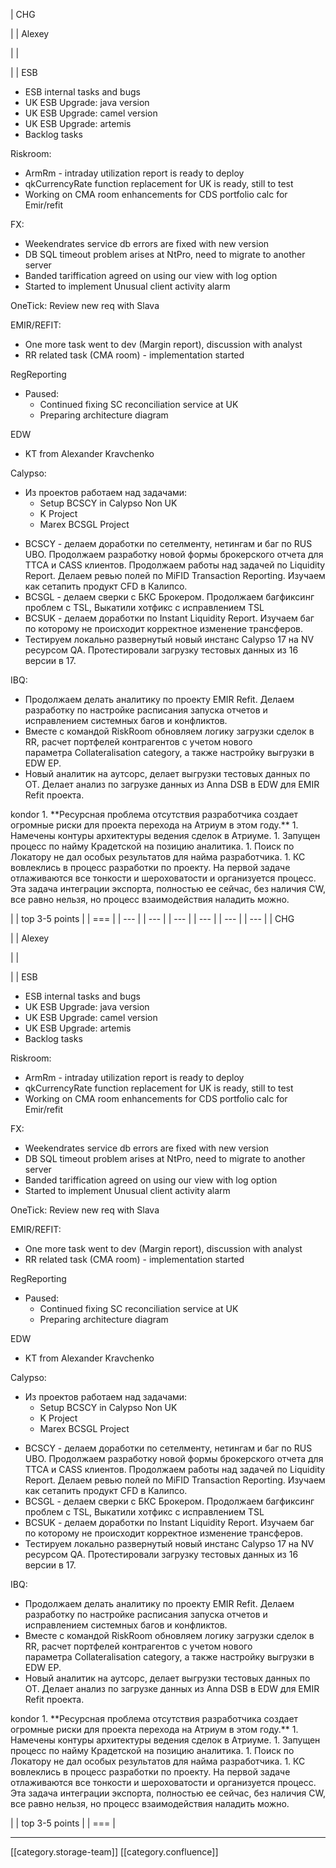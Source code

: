 





| CHG

 | 
| Alexey

 | 
| 

 | 
| ESB

<ul><li>ESB internal tasks and bugs</li><li>UK ESB Upgrade: java version</li><li>UK ESB Upgrade: camel version</li><li>UK ESB Upgrade: artemis</li><li>Backlog tasks</li></ul>

Riskroom:

<ul><li>ArmRm - intraday utilization report is ready to deploy</li><li>qkCurrencyRate function replacement for UK is ready, still to test</li><li>Working on CMA room enhancements for CDS portfolio calc for Emir/refit</li></ul>FX:

<ul><li>Weekendrates service db errors are fixed with new version</li><li>DB SQL timeout problem arises at NtPro, need to migrate to another server</li><li>Banded tariffication agreed on using our view with log option</li><li>Started to implement Unusual client activity alarm</li></ul>OneTick: Review new req with Slava

EMIR/REFIT:

<ul><li>One more task went to dev (Margin report), discussion with analyst</li><li>RR related task (CMA room) - implementation started</li></ul>RegReporting

<ul><li>Paused:<ul><li>Continued fixing SC reconciliation service at UK</li><li>Preparing architecture diagram</li></ul></li></ul>EDW

<ul><li>KT from Alexander Kravchenko</li></ul>



Calypso:

<ul><li>Из проектов работаем над задачами:<ul><li>Setup BCSCY in Calypso Non UK</li><li>K Project</li><li>Marex BCSGL Project</li></ul></li></ul><ul><li>BCSCY - делаем доработки по сетелменту, нетингам и баг по RUS UBO. Продолжаем разработку новой формы брокерского отчета для TTCA и CASS клиентов. Продолжаем работы над задачей по Liquidity Report. Делаем ревью полей по MiFID Transaction Reporting. Изучаем как сетапить продукт CFD в Калипсо.</li><li>BCSGL - делаем сверки с БКС Брокером. Продолжаем багфиксинг проблем с TSL, Выкатили хотфикс с исправлением TSL  </li><li>BCSUK - делаем доработки по Instant Liquidity Report. Изучаем баг по которому не происходит корректное изменение трансферов.  </li><li>Тестируем локально развернутый новый инстанс Calypso 17 на NV ресурсом QA. Протестировали загрузку тестовых данных из 16 версии в 17.</li></ul>IBQ:

<ul><li>Продолжаем делать аналитику по проекту EMIR Refit. Делаем разработку по настройке расписания запуска отчетов и исправлением системных багов и конфликтов.</li><li>Вместе с командой RiskRoom обновляем логику загрузки сделок в RR, расчет портфелей контрагентов с учетом нового параметра Collateralisation category, а также настройку выгрузки в EDW EP.</li><li>Новый аналитик на аутсорс, делает выгрузки тестовых данных по OT. Делает анализ по загрузке данных из Anna DSB в EDW для EMIR Refit проекта.</li></ul>kondor
1.  **Ресурсная проблема отсутствия разработчика создает огромные риски для проекта перехода на Атриум в этом году.** 
1. Намечены контуры архитектуры ведения сделок в Атриуме.
1. Запущен процесс по найму Крадетской на позицию аналитика.
1. Поиск по Локатору не дал особых результатов для найма разработчика.
1. КС вовлеклись в процесс разработки по проекту. На первой задаче отлаживаются все тонкости и шероховатости и организуется процесс. Эта задача интеграции экспорта, полностью ее сейчас, без наличия CW, все равно нельзя, но процесс взаимодействия наладить можно.

 | 
| top 3-5 points | 
| === | 
|  --- | 
|  --- | 
|  --- | 
|  --- | 
|  --- | 
|  --- | 
| CHG

 | 
| Alexey

 | 
| 

 | 
| ESB

<ul><li>ESB internal tasks and bugs</li><li>UK ESB Upgrade: java version</li><li>UK ESB Upgrade: camel version</li><li>UK ESB Upgrade: artemis</li><li>Backlog tasks</li></ul>

Riskroom:

<ul><li>ArmRm - intraday utilization report is ready to deploy</li><li>qkCurrencyRate function replacement for UK is ready, still to test</li><li>Working on CMA room enhancements for CDS portfolio calc for Emir/refit</li></ul>FX:

<ul><li>Weekendrates service db errors are fixed with new version</li><li>DB SQL timeout problem arises at NtPro, need to migrate to another server</li><li>Banded tariffication agreed on using our view with log option</li><li>Started to implement Unusual client activity alarm</li></ul>OneTick: Review new req with Slava

EMIR/REFIT:

<ul><li>One more task went to dev (Margin report), discussion with analyst</li><li>RR related task (CMA room) - implementation started</li></ul>RegReporting

<ul><li>Paused:<ul><li>Continued fixing SC reconciliation service at UK</li><li>Preparing architecture diagram</li></ul></li></ul>EDW

<ul><li>KT from Alexander Kravchenko</li></ul>



Calypso:

<ul><li>Из проектов работаем над задачами:<ul><li>Setup BCSCY in Calypso Non UK</li><li>K Project</li><li>Marex BCSGL Project</li></ul></li></ul><ul><li>BCSCY - делаем доработки по сетелменту, нетингам и баг по RUS UBO. Продолжаем разработку новой формы брокерского отчета для TTCA и CASS клиентов. Продолжаем работы над задачей по Liquidity Report. Делаем ревью полей по MiFID Transaction Reporting. Изучаем как сетапить продукт CFD в Калипсо.</li><li>BCSGL - делаем сверки с БКС Брокером. Продолжаем багфиксинг проблем с TSL, Выкатили хотфикс с исправлением TSL  </li><li>BCSUK - делаем доработки по Instant Liquidity Report. Изучаем баг по которому не происходит корректное изменение трансферов.  </li><li>Тестируем локально развернутый новый инстанс Calypso 17 на NV ресурсом QA. Протестировали загрузку тестовых данных из 16 версии в 17.</li></ul>IBQ:

<ul><li>Продолжаем делать аналитику по проекту EMIR Refit. Делаем разработку по настройке расписания запуска отчетов и исправлением системных багов и конфликтов.</li><li>Вместе с командой RiskRoom обновляем логику загрузки сделок в RR, расчет портфелей контрагентов с учетом нового параметра Collateralisation category, а также настройку выгрузки в EDW EP.</li><li>Новый аналитик на аутсорс, делает выгрузки тестовых данных по OT. Делает анализ по загрузке данных из Anna DSB в EDW для EMIR Refit проекта.</li></ul>kondor
1.  **Ресурсная проблема отсутствия разработчика создает огромные риски для проекта перехода на Атриум в этом году.** 
1. Намечены контуры архитектуры ведения сделок в Атриуме.
1. Запущен процесс по найму Крадетской на позицию аналитика.
1. Поиск по Локатору не дал особых результатов для найма разработчика.
1. КС вовлеклись в процесс разработки по проекту. На первой задаче отлаживаются все тонкости и шероховатости и организуется процесс. Эта задача интеграции экспорта, полностью ее сейчас, без наличия CW, все равно нельзя, но процесс взаимодействия наладить можно.

 | 
| top 3-5 points | 
| === | 







*****

[[category.storage-team]] 
[[category.confluence]] 
